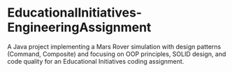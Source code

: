 # EducationalInitiatives-EngineeringAssignment
A Java project implementing a Mars Rover simulation with design patterns (Command, Composite) and focusing on OOP principles, SOLID design, and code quality for an Educational Initiatives coding assignment.


       















